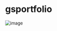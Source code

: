 # gsportfolio

![image](https://github.com/DrQwerciaks/gsportfolio/assets/77661984/9b7b3fc2-259d-42c4-9e49-9b7a0dfb83b7)
